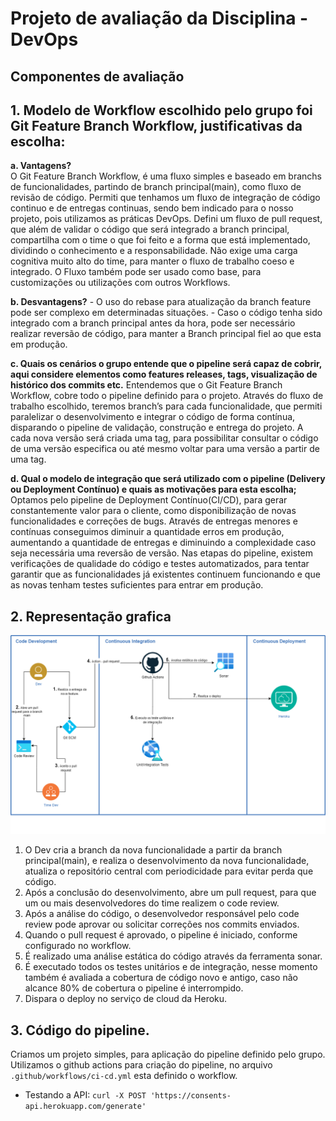 # Projeto de avaliação da Disciplina - DevOps

## Componentes de avaliação 

## 1. Modelo de Workflow escolhido pelo grupo foi Git Feature Branch Workflow, justificativas da escolha:
  
  **a. Vantagens?**<br>
  O Git Feature Branch Workflow, é uma fluxo simples e baseado em branchs de funcionalidades, partindo de branch principal(main), como fluxo de revisão de código. 
  Permiti que tenhamos um fluxo de integração de código continuo e de entregas continuas, sendo bem indicado para o nosso projeto, pois utilizamos as práticas DevOps. Defini um fluxo de pull request, que além de validar o código que será integrado a branch principal, compartilha com o time o que foi feito e a forma que está implementado, dividindo o conhecimento e a responsabilidade. Não exige uma carga cognitiva muito alto do time, para manter o fluxo de trabalho coeso e integrado. 
  O Fluxo também pode ser usado como base, para customizações ou utilizações com outros Workflows. 


  **b. Desvantagens?** 
    - O uso do rebase para atualização da branch feature pode ser complexo em determinadas situações. 
    - Caso o código tenha sido integrado com a branch principal antes da hora, pode ser necessário realizar reversão de código, para manter a Branch principal fiel ao que esta em produção. 


  **c. Quais os cenários o grupo entende que o pipeline será capaz de cobrir, aqui considere elementos como features releases, tags, visualização de histórico dos commits etc.**
  Entendemos que o Git Feature Branch Workflow, cobre todo o pipeline definido para o projeto. Através do fluxo de trabalho escolhido, teremos branch’s para cada funcionalidade, que permiti paralelizar o desenvolvimento e integrar o código de forma contínua, disparando o pipeline de validação, construção e entrega do projeto. 
  A cada nova versão será criada uma tag, para possibilitar consultar o código de uma versão especifica ou até mesmo voltar para uma versão a partir de uma tag. 


  **d. Qual o modelo de integração que será utilizado com o pipeline (Delivery ou Deployment Contínuo) e quais as motivações para esta escolha;**
  Optamos pelo pipeline de Deployment Contínuo(CI/CD), para gerar constantemente valor para o cliente, como disponibilização de novas funcionalidades e correções de bugs. 
  Através de entregas menores e contínuas conseguimos diminuir a quantidade erros em produção, aumentando a quantidade de entregas e diminuindo a complexidade caso seja necessária uma reversão de versão. 
  Nas etapas do pipeline, existem verificações de qualidade do código e testes automatizados, para tentar garantir que as funcionalidades já existentes continuem funcionando e que as novas tenham testes suficientes para entrar em produção. 


## 2. Representação grafica 
![image info](./pipeline-ci-cd.png)

  1. O Dev cria a branch da nova funcionalidade a partir da branch principal(main), e realiza o desenvolvimento da nova funcionalidade, atualiza o repositório central com periodicidade para evitar perda que código. 
  2. Após a conclusão do desenvolvimento, abre um pull request, para que um ou mais desenvolvedores do time realizem o code review.
  3. Após a análise do código, o desenvolvedor responsável pelo code review pode aprovar ou solicitar correções nos commits enviados. 
  4. Quando o pull request é aprovado, o pipeline é iniciado, conforme configurado no workflow.
  5. É realizado uma análise estática do código através da ferramenta sonar.
  6. É executado todos os testes unitários e de integração, nesse momento também é avaliada a cobertura de código novo e antigo, caso não alcance 80% de cobertura o pipeline é interrompido.
  7. Dispara o deploy no serviço de cloud da Heroku.



## 3. Código do pipeline.
Criamos um projeto simples, para aplicação do pipeline definido pelo grupo. 
Utilizamos o github actions para criação do pipeline, no arquivo `.github/workflows/ci-cd.yml` esta 
definido o workflow.

  - Testando a API:
  `curl -X POST 'https://consents-api.herokuapp.com/generate' `